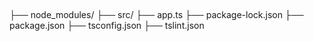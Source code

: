 ## 
├── node_modules/
├── src/
  ├── app.ts
├── package-lock.json
├── package.json
├── tsconfig.json
├── tslint.json

